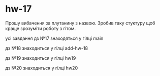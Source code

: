 # hw-17
Прошу вибачення за плутанину з назвою.
Зробив таку стуктуру щоб краще зрозуміти роботу з гітом.

усі завдання дз №17  знаходяться у гілці main

дз №18 знаходиться у гілці add-hw-18

дз №19 знаходиться у гілці hw19

дз №20 знаходиться у гілці hw20

  
